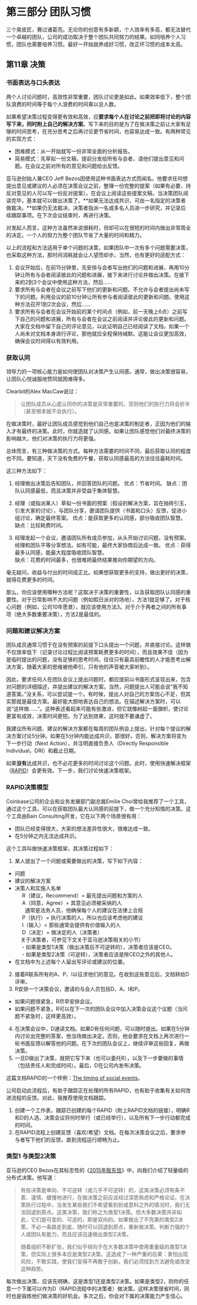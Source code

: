 # 第三部分 团队习惯

三个臭皮匠，赛过诸葛亮。无论你的创意有多新颖，个人效率有多高，都无法替代一个卓越的团队，公司的成功取决于整个团队共同努力的结果。如同培养个人习惯，团队也需要培养习惯。最好一开始就养成好习惯，改正坏习惯的成本太高。

## 第11章 决策
### 书面表达与口头表达
两个人讨论问题时，高效性非常重要，团队讨论更是如此。如果效率低下，整个团队浪费的时间等于每个人浪费的时间乘以总人数。

如果希望决策过程变得更有效和高效，应**要求每个人在讨论之前把即将讨论的内容写下来，同时附上自己的解决方案**。写下来的目的是为了在做决策之前让大家有足够的时间思考，在充分思考之后再讨论更节省时间，也容易达成一致。有两种常见的实现方式：

- 困难模式：从一开始就写一份非常全面的分析报告。
- 简易模式：先草拟一份文稿，提前分发给所有与会者，请他们提出意见和问题。在会议之前对所有的意见和问题给出反馈。

亚马逊创始人兼CEO Jeff Bezos因使用这种书面表达方式而闻名。他要求任何想提出意见或建议的人必须在决策会议之前，整理一份完整的提案（如果有必要，持反对意见的人可以写一份反对提案）。在会议上阅读这些提案文稿，当决策团队阅读完毕，基本就可以做出决策了。**如果无法达成共识，可由一名指定的决策者做裁决。**如果仍无法裁决，决策者指派一名或多名人员进一步研究，并记录后续跟踪事项。在下次会议结束时，再进行决策。

对发起人而言，这种方法虽然来说很耗时，但却可以在很短的时间内做出非常周全的决定。一个人的努力为整个团队节省了大量的时间和精力。

以上的流程和方法适用于单个问题的决策，如果团队中一次有多个问题需要决策，也采取这种方法，那时间消耗就会让人望而却步。当然，也有更好的适配方式：

1. 会议开始后，在前15分钟里，先安排与会者写出他们的问题和进展，再用10分钟让所有与会者阅读彼此的问题和进展，接下来进行讨论并做出决策。在接下来的2到3个会议中使用这种方法，然后……
2. 要求所有与会者在会议之前写下他们的更新和问题。不允许与会者提出尚未写下的问题。利用会议的前10分钟让所有参与者阅读彼此的更新和问题。使用这种方法召开1到2次会议，然后……
3. 要求所有与会者在会议开始前的某个时间点（例如，前一天晚上6点）之前写下自己的问题和进展，所有与会者在会议之前阅读并评论彼此的更新和问题。大家在文档中留下自己的评论意见，以此证明自己已经阅读了文档。如果一个人尚未对文档本身进行评论，那他就应全程保持缄默。这能让会议更加高效，确保会议时间得以有效利用。

### 获取认同
领导力的一项核心能力是如何使团队对决策产生认同感。通常，做出决策很容易，让团队心悦诚服地赞同就困难得多。

Clearbit的Alex MacCaw说过：
> 让团队成员从心底认同你的决策是非常重要的，否则他们的执行力将会折半（甚至根本就不会执行）。

在做决策时，最好让团队成员感觉到他们自己也是决策的制定者，正因为他们的输入才有最终的决策。此时，你就造就了认同感。如果让团队感觉他们对最终决策的影响越大，他们对决策的执行力将更强。

总体而言，有三种做决策的方式。每种方法需要的时间不同，最后获取认同的程度也不同。要知道，天下没有免费的午餐，获取认同感最高的方法往往最耗时间。

这三种方法如下：  

1. 经理做出决策后告知团队，并回答团队的问题。 
优点：节省时间。 
缺点：团队认同感最低，而且决策并非受益于集体智慧。

2. 经理（或指派某人）草拟一份书面的预案（假设的解决方案，旨在抛砖引玉，引发大家的讨论），与团队分享，邀请团队提供（书面和口头）反馈，促进小组讨论，确定最终答案。 
优点：能获取更多的认同感，部分吸收团队智慧。<br>
缺点：比较耗费时间。

3. 经理发起一个会议，邀请团队所有成员参加，从头开始讨论问题，没有预案。经理和团队平等分享想法。如有可能，最终大家协商后达成一致。 
优点：获得最多认同感，能最大程度吸收团队智慧。 <br>
缺点：花费的时间最多，也很难把最终结果推向你期望的方向。

毫无疑问，收益与付出的时间成正比。如果想获取更多的支持，做出更好的决策，就得花费更多的时间。 

那么，你应该使用哪种方法呢？这取决于决策的重要性，以及获取团队认同感的重要性。对于日常影响不大的问题（例如假日派对的场地），方法1就足够了。对于核心问题（例如，公司10年愿景），就应该使用方法3。对于介于两者之间的所有事项（绝大多数重要决策），方法2是最佳的。

### 问题和建议解决方案
团队成员通常习惯于在没有预案的前提下口头提出一个问题，并直接讨论。这样做不仅效率低下（记录讨论过程比阅读预案耗费更多的时间），而且效果不佳（因为是临时提出的问题，没有足够的思考时间，往往只有最具前瞻性的人才能思考出解决方案，随着大家的思维被他牵引，只有他的声音被大家听到）。 

因此，要求任何人在团队会议上提出问题时，都应提前以书面形式呈现出来，包含对问题的详细描述，并提出建议的解决方案。当然，问题提出人可能会说“我不知道答案。”没关系，可以尝试提一个。有时候，提出人对自己的方案信心不足，但其实那就是最佳方案。最好能大胆地表达自己的想法。在描述解决方案时，可以说“这样做……”。这种表述看起来可能有些激进，但它就像树起一面旗帜，使讨论更富有成效，决策时间更短。为了达到效果，这时就不要谦虚了。 

我建议所有问题、建议的解决方案都在每周的团队例会上提出，针对每个提议的解决方案讨论5分钟。如果在5分钟内能达成共识，那很好。否则，解决方案将变为下一步行动（Next Action），并注明直接负责人（Directly Responsible Individual，DRI）和截止日期。

如果**没有**达成共识，也不必花更多的时间讨论这个问题。此时，使用快速解决框架（[RAPID](https://www.bain.com/insights/rapid-tool-to-clarify-decision-accountability/)）会更有效。下一步，我们讨论快速决策框架。

### RAPID决策模型

Coinbase公司的企业和业务发展部门副总裁Emilie Choi曾给我推荐了一个工具，通过这个工具，可以在获取团队最大认同感的前提下，做一个充分知情的决策。这个工具由Bain Consulting开发，它在以下两个场景很有用：
-	团队已经变得很大，大家的想法差异性很大，很难达成一致。
-	在5分钟之内无法达成共识。

这个工具叫做快速决策框架，其决策过程如下：

1.	某人提出了一个问题或需要做出的决策，写下如下内容：<br>
  - 问题
  - 建议的解决方案
  - 决策人和实施人名单<br>
&nbsp;&nbsp;&nbsp;&nbsp;	R（建议，Recommend）= 最先提出问题和方案的人<br>
&nbsp;&nbsp;&nbsp;&nbsp;	A（同意，Agree）= 其意见必须被采纳的人<br>
&nbsp;&nbsp;&nbsp;&nbsp;&nbsp;&nbsp;	通常是法务人员，他确保每个人的建议在法律上合规<br>
&nbsp;&nbsp;&nbsp;&nbsp;	P（执行）= 执行决策的人，所以也应该考虑他的建议<br>
&nbsp;&nbsp;&nbsp;&nbsp;	I（输入）= 那些通常会提供有价值输入的人<br>
&nbsp;&nbsp;&nbsp;&nbsp;	D（决定）= 做决定的人（决策者）<br>
&nbsp;&nbsp;&nbsp;&nbsp;关于决策者，可参见下文关于亚马逊决策相关的小节）<br>
&nbsp;&nbsp;&nbsp;&nbsp; - 如果是类型1决策（做出决策后不可逆转的），决策者应该是CEO。<br>
&nbsp;&nbsp;&nbsp;&nbsp; - 如果是类型2决策（可逆转），决策者应该是除CEO之外的其他人。<br>
  -	在文档中为上述每个人留出写评论或建议的位置。<br>
2.	接着R联系所有的A、P、I以征求他们的意见。在收到这些意见后，文档转给D评审。<br>
3.	R安排一个决策会议，邀请的与会人员包括D、A、I和P。<br>
- 如果问题很紧急，R尽早安排会议。<br>
- 如果问题不紧急，R可以在下一次的团队会议中加入决策会议这个议题（当问题不紧急时，这样更高效）。<br>
4.	在决策会议中，D通读文档。如果D有任何问题，可以随时提出。如果在5分钟内讨论出完整的答案，他当场做出决定。否则，他会要求在文档上再次进行一轮书面反馈以解答他的问题。在下次的团队会议上，继续评审这些回复，再做决策。<br>
5.	一旦D做出了决策，就把它写下来（也可以委托R），以及下一步要做的事情（包括责任人和完成时间）。最后，D在公司内发布决策。<br>


这篇文档RAPID的一个样例：[The timing of social events](https://docs.google.com/document/d/1vkxl-OI_XHbBWqgRCbpP86SJwSnEgCIzVOjbhWCHZng/edit)。

公司启动此流程后，有助于跟踪正在处理的所有RAPID，也有助于收集有关如何改进流程的反馈。对此，我推荐使用文档跟踪。

1.	创建一个工作表，跟踪已创建的每个RAPID（附上RAPID文档的链接），明确R和D的人选、决策会议将何时举行（或已经举行），以及所有下一步行动都完成的时间。
2.	在RAPID流程上创建反馈（喜欢/希望）文档。在每次决策会议之后，要求参与者写下他们的反馈，直到流程运行顺畅为止。

### 类型1 与类型2决策

亚马逊的CEO Bezos在其标志性的《[2015年股东信](http://phx.corporate-ir.net/phoenix.zhtml?c=97664&p=irol-reportsannual)》中，向我们介绍了轻量级的分布式决策。他写道：
 > 有些决策是单向、不可逆转（或几乎不可逆转）的，这类决策必须有条不紊、谨慎、缓慢地进行，在做决策之前应该经过深思熟虑和严格论证。在决策执行过程中，当发生某些我们不希望看到到或意料之外的情况时，我们无法回退到原点。这类决策，我们称之为类型1决策。但大多数决策并非如此，它们是可变的、可逆的，即是双向的。如果做出了不完美的类型2决策，不必一条路走到底，随时可以回退到原点，重新做决策。判断力强的个人或团队有能力，而且应该迅速做出类型2决策。
> 
> 随着组织不断扩张，我们似乎倾向于在大多数决策中使用重量级的类型1决策，但实际上很多本应是类型2决策。这造成了一种严重的后果：害怕出现风险，不敢实践，使我们变得不再敢于创新。我们必须找到方法避免或改变这种趋势。

每次做出决策，应该先明确，这是类型1还是类型2决策。如果是类型2，则你的任意一个下属可以作为D（RAPID流程中的决策者）做决策。这样决策很省时间，同时也是锻炼他们做决策的好机会。多次之后，你会对下属的决策能力产生信心。
